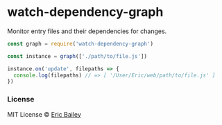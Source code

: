# watch-dependency-graph

Monitor entry files and their dependencies for changes.

```js
const graph = require('watch-dependency-graph')

const instance = graph(['./path/to/file.js'])

instance.on('update', filepaths => {
  console.log(filepaths) // => [ '/User/Eric/web/path/to/file.js' ]
})
```

### License

MIT License © [Eric Bailey](https://estrattonbailey.com)
